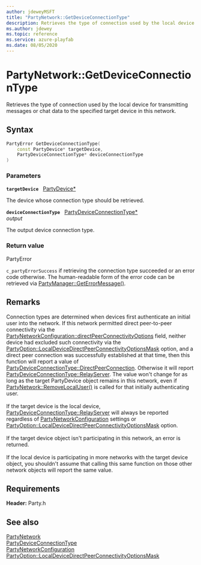 ```yaml
---
author: jdeweyMSFT
title: "PartyNetwork::GetDeviceConnectionType"
description: Retrieves the type of connection used by the local device for transmitting messages or chat data to the specified target device in this network.
ms.author: jdewey
ms.topic: reference
ms.service: azure-playfab
ms.date: 08/05/2020
---
```


# PartyNetwork::GetDeviceConnectionType  

Retrieves the type of connection used by the local device for transmitting messages or chat data to the specified target device in this network.  

## Syntax  
  
```cpp
PartyError GetDeviceConnectionType(  
    const PartyDevice* targetDevice,  
    PartyDeviceConnectionType* deviceConnectionType  
)  
```  
  
### Parameters  
  
**`targetDevice`** &nbsp; [PartyDevice*](../../PartyDevice/partydevice.md)  
  
The device whose connection type should be retrieved.  
  
**`deviceConnectionType`** &nbsp; [PartyDeviceConnectionType*](../../../enums/partydeviceconnectiontype.md)  
*output*  
  
The output device connection type.  
  
  
### Return value  
PartyError
  
```c_partyErrorSuccess``` if retrieving the connection type succeeded or an error code otherwise. The human-readable form of the error code can be retrieved via [PartyManager::GetErrorMessage()](../../PartyManager/methods/partymanager_geterrormessage.md).
  
## Remarks  
  
Connection types are determined when devices first authenticate an initial user into the network. If this network permitted direct peer-to-peer connectivity via the [PartyNetworkConfiguration::directPeerConnectivityOptions](../../../structs/partynetworkconfiguration.md) field, neither device had excluded such connectivity via the [PartyOption::LocalDeviceDirectPeerConnectivityOptionsMask](../../../enums/partyoption.md) option, and a direct peer connection was successfully established at that time, then this function will report a value of [PartyDeviceConnectionType::DirectPeerConnection](../../../enums/partydeviceconnectiontype.md). Otherwise it will report [PartyDeviceConnectionType::RelayServer](../../../enums/partydeviceconnectiontype.md). The value won't change for as long as the target PartyDevice object remains in this network, even if [PartyNetwork::RemoveLocalUser()](partynetwork_removelocaluser.md) is called for that initially authenticating user. <br /><br /> If the target device is the local device, [PartyDeviceConnectionType::RelayServer](../../../enums/partydeviceconnectiontype.md) will always be reported regardless of [PartyNetworkConfiguration](../../../structs/partynetworkconfiguration.md) settings or [PartyOption::LocalDeviceDirectPeerConnectivityOptionsMask](../../../enums/partyoption.md) option.   <br /><br /> If the target device object isn't participating in this network, an error is returned.   <br /><br /> If the local device is participating in more networks with the target device object, you shouldn't assume that calling this same function on those other network objects will report the same value.
  
## Requirements  
  
**Header:** Party.h
  
## See also  
[PartyNetwork](../partynetwork.md)  
[PartyDeviceConnectionType](../../../enums/partydeviceconnectiontype.md)  
[PartyNetworkConfiguration](../../../structs/partynetworkconfiguration.md)  
[PartyOption::LocalDeviceDirectPeerConnectivityOptionsMask](../../../enums/partyoption.md)
  
  
